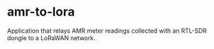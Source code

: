 # amr-to-lora
Application that relays AMR meter readings collected with an RTL-SDR dongle to a LoRaWAN network.
